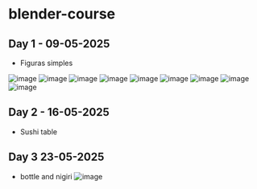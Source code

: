 # blender-course

## Day 1 - 09-05-2025
- Figuras simples
  
![image](https://github.com/user-attachments/assets/b8e4ff5f-9841-48f9-a49f-27c1f10cbef8)
![image](https://github.com/user-attachments/assets/385e0016-3652-4a42-b704-5c19b0ee018d)
![image](https://github.com/user-attachments/assets/98cc1650-57f8-4833-a000-2a41a4e88e4d)
![image](https://github.com/user-attachments/assets/89370e31-8b26-4d0a-bb1b-1c05de48c3bc)
![image](https://github.com/user-attachments/assets/7e0b24d9-d9e7-463c-9d2e-ca9573068b28)
![image](https://github.com/user-attachments/assets/0fa80dfa-2e48-4e09-beb6-a0b8bd24490f)
![image](https://github.com/user-attachments/assets/32e76486-9a25-441f-a863-0f6af5fb674b)
![image](https://github.com/user-attachments/assets/8e1a17d4-9969-4344-ab20-d287395fc66c)
![image](https://github.com/user-attachments/assets/0e593a87-f553-47e5-8da6-dca748982803)

## Day 2 - 16-05-2025

- Sushi table

## Day 3 23-05-2025
- bottle and nigiri
![image](https://github.com/user-attachments/assets/dfe8e857-1661-4838-84de-59c8ab4dd500)

